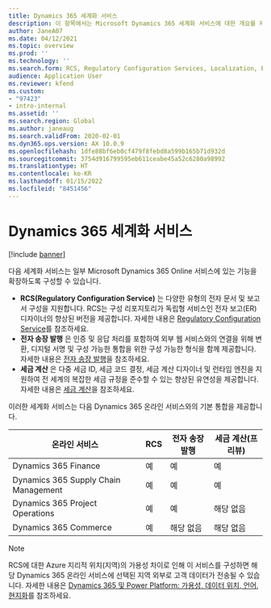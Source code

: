 ```yaml
---
title: Dynamics 365 세계화 서비스
description: 이 항목에서는 Microsoft Dynamics 365 세계화 서비스에 대한 개요를 제공합니다.
author: JaneA07
ms.date: 04/12/2021
ms.topic: overview
ms.prod: ''
ms.technology: ''
ms.search.form: RCS, Regulatory Configuration Services, Localization, Electronic invoicing, Tax calculation
audience: Application User
ms.reviewer: kfend
ms.custom:
- "97423"
- intro-internal
ms.assetid: ''
ms.search.region: Global
ms.author: janeaug
ms.search.validFrom: 2020-02-01
ms.dyn365.ops.version: AX 10.0.9
ms.openlocfilehash: 1dfe88bf6eb0cf479f8febd8a599b165b71d932d
ms.sourcegitcommit: 3754d916799595eb611ceabe45a52c6280a98992
ms.translationtype: HT
ms.contentlocale: ko-KR
ms.lasthandoff: 01/15/2022
ms.locfileid: "8451456"
---
```

# <a name="dynamics-365-globalization-services"></a>Dynamics 365 세계화 서비스

[!include [banner](../includes/banner.md)]

다음 세계화 서비스는 일부 Microsoft Dynamics 365 Online 서비스에 있는 기능을 확장하도록 구성할 수 있습니다.

- **RCS(Regulatory Configuration Service)** 는 다양한 유형의 전자 문서 및 보고서 구성을 지원합니다. RCS는 구성 리포지토리가 독립형 서비스인 전자 보고(ER) 디자이너의 향상된 버전을 제공합니다. 자세한 내용은 [Regulatory Configuration Service](rcs-overview.md)를 참조하세요.
- **전자 송장 발행** 은 인증 및 응답 처리를 포함하여 외부 웹 서비스와의 연결을 위해 변환, 디지털 서명 및 구성 가능한 통합을 위한 구성 가능한 형식을 함께 제공합니다. 자세한 내용은 [전자 송장 발행](e-invoicing-service-overview.md)을 참조하세요.
- **세금 계산** 은 다중 세금 ID, 세금 코드 결정, 세금 계산 디자이너 및 런타임 엔진을 지원하여 전 세계의 복잡한 세금 규정을 준수할 수 있는 향상된 유연성을 제공합니다. 자세한 내용은 [세금 계산](global-tax-calcuation-service-overview.md)을 참조하세요.

이러한 세계화 서비스는 다음 Dynamics 365 온라인 서비스와의 기본 통합을 제공합니다.

| 온라인 서비스 | RCS | 전자 송장 발행 | 세금 계산(프리뷰) |
|----------------|-----|----------------------|---------------------------|
| Dynamics 365 Finance | 예 | 예 | 예 | 
| Dynamics 365 Supply Chain Management | 예 | 예 | 예 | 
| Dynamics 365 Project Operations | 예 | 예 | 해당 없음 | 
| Dynamics 365 Commerce | 예 | 해당 없음 | 해당 없음 | 

> [!NOTE]
> RCS에 대한 Azure 지리적 위치(지역)의 가용성 차이로 인해 이 서비스를 구성하면 해당 Dynamics 365 온라인 서비스에 선택된 지역 외부로 고객 데이터가 전송될 수 있습니다. 자세한 내용은 [Dynamics 365 및 Power Platform: 가용성, 데이터 위치, 언어, 현지화](https://aka.ms/rcs/D365Productavailabilityguide)를 참조하세요.